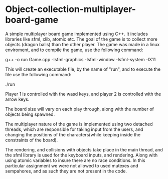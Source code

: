# Object-collection-multiplayer-board-game
A simple multiplayer board game implemented using C++. It includes libraries like sfml, xlib, atomic etc. The goal of the game is to collect more objects (dragon balls) 
than the other player. The game was made in a linux enviroment, and to compile the game, use the following command:

 g++ -o run Game.cpp -lsfml-graphics -lsfml-window -lsfml-system -lX11
 
 This will create an executable file, by the name of "run", and to execute the file use the following command:
 
 ./run
 
 Player 1 is controlled with the wasd keys, and player 2 is controlled with the arrow keys.
 
 The board size will vary on each play through, along with the number of objects being spawned. 
 
 The multiplayer nature of the game is implemented using two detached threads, which are responsible for taking input from the users, and changing the positions of the 
 characters(while keeping inside the constraints of the board).
 
 The rendering, and collisions with objects take place in the main thread, and the sfml library is used for the keyboard inputs, and rendering.
 Along with using atomic variables to insure there are no race conditions. In this particular assignment we were not allowed to used mutexes and
 sempahores, and as such they are not present in the code.
